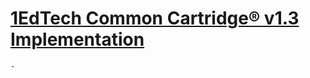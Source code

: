 # [1EdTech Common Cartridge® v1.3 Implementation](https://www.imsglobal.org/cc/ccv1p3/imscc_Implementation-v1p3.html)
	-